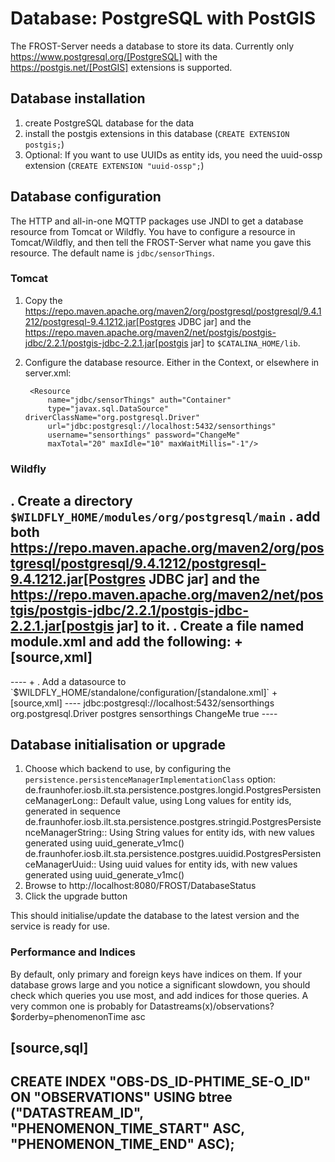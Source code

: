 
# Database: PostgreSQL with PostGIS

The FROST-Server needs a database to store its data. Currently only https://www.postgresql.org/[PostgreSQL] with the https://postgis.net/[PostGIS] extensions is supported.

## Database installation

1. create PostgreSQL database for the data
2. install the postgis extensions in this database (`CREATE EXTENSION postgis;`)
3. Optional: If you want to use UUIDs as entity ids, you need the uuid-ossp extension (`CREATE EXTENSION "uuid-ossp";`)

## Database configuration

The HTTP and all-in-one MQTTP packages use JNDI to get a database resource from Tomcat or Wildfly. You have to configure a resource in Tomcat/Wildfly, and then tell the FROST-Server what name you gave this resource. The default name is `jdbc/sensorThings`.

### Tomcat

1. Copy the https://repo.maven.apache.org/maven2/org/postgresql/postgresql/9.4.1212/postgresql-9.4.1212.jar[Postgres JDBC jar] and the https://repo.maven.apache.org/maven2/net/postgis/postgis-jdbc/2.2.1/postgis-jdbc-2.2.1.jar[postgis jar] to `$CATALINA_HOME/lib`.
2. Configure the database resource. Either in the Context, or elsewhere in server.xml:

        <Resource
            name="jdbc/sensorThings" auth="Container"
            type="javax.sql.DataSource" driverClassName="org.postgresql.Driver"
            url="jdbc:postgresql://localhost:5432/sensorthings"
            username="sensorthings" password="ChangeMe"
            maxTotal="20" maxIdle="10" maxWaitMillis="-1"/>

### Wildfly

. Create a directory `$WILDFLY_HOME/modules/org/postgresql/main`
. add both https://repo.maven.apache.org/maven2/org/postgresql/postgresql/9.4.1212/postgresql-9.4.1212.jar[Postgres JDBC jar] and the https://repo.maven.apache.org/maven2/net/postgis/postgis-jdbc/2.2.1/postgis-jdbc-2.2.1.jar[postgis jar] to it.
. Create a file named module.xml and add the following:
+
[source,xml]
----
<?xml version="1.0" encoding="UTF-8"?>
<module xmlns="urn:jboss:module:1.0" name="org.postgresql">
  <resources>
    <resource-root path="postgresql-9.4.1212.jar"/>
    <resource-root path="postgis-jdbc-2.2.1.jar"/>
  </resources>
  <dependencies>
    <module name="javax.api"/>
    <module name="javax.transaction.api"/>
  </dependencies>
</module>
----
+
. Add a datasource to `$WILDFLY_HOME/standalone/configuration/[standalone.xml]`
+
[source,xml]
----
<subsystem xmlns="urn:jboss:domain:datasources:4.0">
  <datasources>
    <datasource jta="true" jndi-name="java:/comp/env/jdbc/sensorThings" pool-name="Sensorthings" enabled="true" use-ccm="true">
        <connection-url>jdbc:postgresql://localhost:5432/sensorthings</connection-url>
        <driver-class>org.postgresql.Driver</driver-class>
        <driver>postgres</driver>
        <security>
          <user-name>sensorthings</user-name>
          <password>ChangeMe</password>
        </security>
        <validation>
        <valid-connection-checker class-name="org.jboss.jca.adapters.jdbc.extensions.postgres.PostgreSQLValidConnectionChecker"/>
          <background-validation>true</background-validation>
          <exception-sorter class-name="org.jboss.jca.adapters.jdbc.extensions.postgres.PostgreSQLExceptionSorter"/>
        </validation>
    </datasource>
  </datasources>
</subsystem>
----

## Database initialisation or upgrade

1. Choose which backend to use, by configuring the `persistence.persistenceManagerImplementationClass` option:
  de.fraunhofer.iosb.ilt.sta.persistence.postgres.longid.PostgresPersistenceManagerLong:: Default value, using Long values for entity ids, generated in sequence
  de.fraunhofer.iosb.ilt.sta.persistence.postgres.stringid.PostgresPersistenceManagerString:: Using String values for entity ids, with new values generated using uuid_generate_v1mc()
  de.fraunhofer.iosb.ilt.sta.persistence.postgres.uuidid.PostgresPersistenceManagerUuid:: Using uuid values for entity ids, with new values generated using uuid_generate_v1mc()
2. Browse to http://localhost:8080/FROST/DatabaseStatus
3. Click the upgrade button

This should initialise/update the database to the latest version and the service is ready for use.

### Performance and Indices

By default, only primary and foreign keys have indices on them. If your database grows large
and you notice a significant slowdown, you should check which queries you use most, and
add indices for those queries. A very common one is probably for
Datastreams(x)/observations?$orderby=phenomenonTime asc

[source,sql]
----
CREATE INDEX "OBS-DS_ID-PHTIME_SE-O_ID"
  ON "OBSERVATIONS"
  USING btree
  ("DATASTREAM_ID", "PHENOMENON_TIME_START" ASC, "PHENOMENON_TIME_END" ASC);
----
